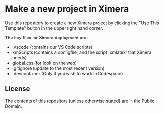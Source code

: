 # Make a new project in Ximera

Use this repository to create a new Ximera project by clicking the "Use This Template" button in the upper right hand corner.

The key files for Ximera deployment are: 
- .vscode (contains our VS Code scripts)
- xmScripts (contains a configfile, and the script 'xmlatex' that Ximera needs)
- global.css (for look on the web)
- .gitignore (update to the most recent version)
- .devcontainer (Only if you wish to work in Codespace)

## License
The contents of this repository (unless otherwise stated) are in the Public Domain.
